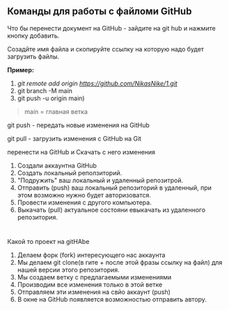 ## Команды для работы с файломи GitHub
Что бы перенести документ на GitHub - зайдите на git hub и нажмите кнопку добавить.

Созадйте имя файла и скопируйте ссылку на которую надо будет загрузить файлы.

**Пример:**
1. *git remote add origin https://github.com/NikasNike/1.git*
2. git branch -M main
3. git push -u origin main)
> main = главная ветка

git push - передать новые изменения на GitHub

git pull - загрузить изменения с GitHub на Git



 перенести на GitHub и Скачать с него изменения
 1. Создали аккаунтна GitHub
 2. Создать локальный реползиторий.
 3. "Подружить" ваш локальный и удаленный репозитрой. 
 4. Отправить (push) ваш локальный репозиторий в удаленный, при этом возможно нужно будет авторизоватся.
 5. Провести изменения с другого компьютера.
 6. Выкачать (pull) актуальное состояни евыкачать из удаленного репозитория.
 #
  Какой то проект на gitHAbe
1. Делаем форк (fork) интересующего нас аккаунта
2. Мы делаем git clone(в гите + после этой фразы ссылку на файл) для нашей версии этого репозитория.
3. Мы создаем ветку с предлагаемыми изменениями 
4. Производим все изменения только в этой ветке
5. Отправляем эти изменения на свйо аккаунт (push)
6. В окне на GitHub появляется возможностью отправить автору.
